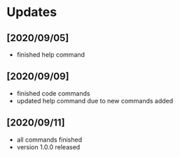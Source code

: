 # Updates
## [2020/09/05]
- finished help command

## [2020/09/09]
- finished code commands
- updated help command due to new commands added

## [2020/09/11]
- all commands finished
- version 1.0.0 released
